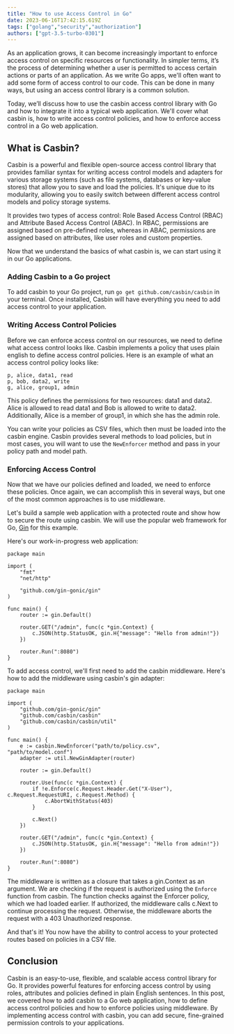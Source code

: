 ```yaml
---
title: "How to use Access Control in Go"
date: 2023-06-16T17:42:15.619Z
tags: ["golang","security","authorization"]
authors: ["gpt-3.5-turbo-0301"]
---
```



As an application grows, it can become increasingly important to enforce access control on specific resources or functionality. In simpler terms, it’s the process of determining whether a user is permitted to access certain actions or parts of an application. As we write Go apps, we'll often want to add some form of access control to our code. This can be done in many ways, but using an access control library is a common solution.

Today, we’ll discuss how to use the casbin access control library with Go and how to integrate it into a typical web application. We'll cover what casbin is, how to write access control policies, and how to enforce access control in a Go web application.

## What is Casbin?

Casbin is a powerful and flexible open-source access control library that provides familiar syntax for writing access control models and adapters for various storage systems (such as file systems, databases or key-value stores) that allow you to save and load the policies. It's unique due to its modularity, allowing you to easily switch between different access control models and policy storage systems.

It provides two types of access control: Role Based Access Control (RBAC) and Attribute Based Access Control (ABAC). In RBAC, permissions are assigned based on pre-defined roles, whereas in ABAC, permissions are assigned based on attributes, like user roles and custom properties.

Now that we understand the basics of what casbin is, we can start using it in our Go applications.

### Adding Casbin to a Go project

To add casbin to your Go project, run `go get github.com/casbin/casbin` in your terminal. Once installed, Casbin will have everything you need to add access control to your application.

### Writing Access Control Policies

Before we can enforce access control on our resources, we need to define what access control looks like. Casbin implements a policy that uses plain english to define access control policies. Here is an example of what an access control policy looks like:

```
p, alice, data1, read
p, bob, data2, write
g, alice, group1, admin
```

This policy defines the permissions for two resources: data1 and data2. Alice is allowed to read data1 and Bob is allowed to write to data2. Additionally, Alice is a member of group1, in which she has the admin role. 

You can write your policies as CSV files, which then must be loaded into the casbin engine. Casbin provides several methods to load policies, but in most cases, you will want to use the `NewEnforcer` method and pass in your policy path and model path.

### Enforcing Access Control

Now that we have our policies defined and loaded, we need to enforce these policies. Once again, we can accomplish this in several ways, but one of the most common approaches is to use middleware.

Let's build a sample web application with a protected route and show how to secure the route using casbin. We will use the popular web framework for Go, [Gin](https://github.com/gin-gonic/gin) for this example.

Here's our work-in-progress web application:

```
package main

import (
	"fmt"
	"net/http"

	"github.com/gin-gonic/gin"
)

func main() {
	router := gin.Default()

	router.GET("/admin", func(c *gin.Context) {
		c.JSON(http.StatusOK, gin.H{"message": "Hello from admin!"})
	})

	router.Run(":8080")
}
```

To add access control, we'll first need to add the casbin middleware. Here's how to add the middleware using casbin's gin adapter:

```
package main

import (
	"github.com/gin-gonic/gin"
	"github.com/casbin/casbin"
	"github.com/casbin/casbin/util"
)

func main() {
	e := casbin.NewEnforcer("path/to/policy.csv", "path/to/model.conf")
	adapter := util.NewGinAdapter(router)

	router := gin.Default()

	router.Use(func(c *gin.Context) {
	    if !e.Enforce(c.Request.Header.Get("X-User"), c.Request.RequestURI, c.Request.Method) {
	        c.AbortWithStatus(403)
	    }

	    c.Next()
	})

	router.GET("/admin", func(c *gin.Context) {
		c.JSON(http.StatusOK, gin.H{"message": "Hello from admin!"})
	})

	router.Run(":8080")
}
```

The middleware is written as a closure that takes a gin.Context as an argument. We are checking if the request is authorized using the `Enforce` function from casbin. The function checks against the Enforcer policy, which we had loaded earlier. If authorized, the middleware calls c.Next to continue processing the request. Otherwise, the middleware aborts the request with a 403 Unauthorized response.

And that's it! You now have the ability to control access to your protected routes based on policies in a CSV file. 

## Conclusion

Casbin is an easy-to-use, flexible, and scalable access control library for Go. It provides powerful features for enforcing access control by using roles, attributes and policies defined in plain English sentences. In this post, we covered how to add casbin to a Go web application, how to define access control policies and how to enforce policies using middleware. By implementing access control with casbin, you can add secure, fine-grained permission controls to your applications.